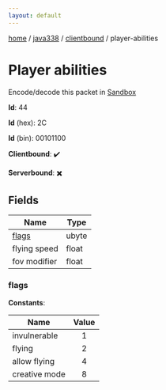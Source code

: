 ```yaml
---
layout: default
---
```


[home](/)  /  [java338](/protocol/java338)  /  [clientbound](/protocol/java338/clientbound)  /  player-abilities

# Player abilities

Encode/decode this packet in [Sandbox](../../../sandbox/java338#clientbound.player_abilities)

**Id**: 44

**Id** (hex): 2C

**Id** (bin): 00101100

**Clientbound**: ✔️

**Serverbound**: ✖️

## Fields

Name | Type
---|---
[flags](#flags) | ubyte
flying speed | float
fov modifier | float

### flags

**Constants**:

Name | Value
---|:---:
invulnerable | 1
flying | 2
allow flying | 4
creative mode | 8
